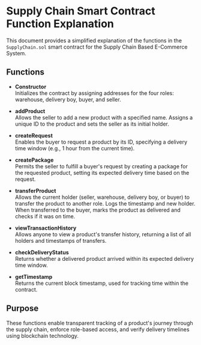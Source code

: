 # Supply Chain Smart Contract Function Explanation

This document provides a simplified explanation of the functions in the `SupplyChain.sol` smart contract for the Supply Chain Based E-Commerce System.

## Functions

- **Constructor**  
  Initializes the contract by assigning addresses for the four roles: warehouse, delivery boy, buyer, and seller.

- **addProduct**  
  Allows the seller to add a new product with a specified name. Assigns a unique ID to the product and sets the seller as its initial holder.

- **createRequest**  
  Enables the buyer to request a product by its ID, specifying a delivery time window (e.g., 1 hour from the current time).

- **createPackage**  
  Permits the seller to fulfill a buyer's request by creating a package for the requested product, setting its expected delivery time based on the request.

- **transferProduct**  
  Allows the current holder (seller, warehouse, delivery boy, or buyer) to transfer the product to another role. Logs the timestamp and new holder. When transferred to the buyer, marks the product as delivered and checks if it was on time.

- **viewTransactionHistory**  
  Allows anyone to view a product's transfer history, returning a list of all holders and timestamps of transfers.

- **checkDeliveryStatus**  
  Returns whether a delivered product arrived within its expected delivery time window.

- **getTimestamp**  
  Returns the current block timestamp, used for tracking time within the contract.

## Purpose
These functions enable transparent tracking of a product's journey through the supply chain, enforce role-based access, and verify delivery timelines using blockchain technology.
